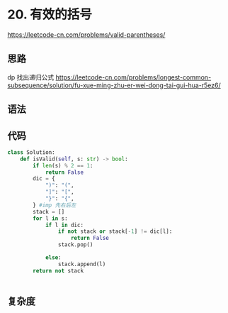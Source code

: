 # 20. 有效的括号
https://leetcode-cn.com/problems/valid-parentheses/
## 思路
dp 找出递归公式
https://leetcode-cn.com/problems/longest-common-subsequence/solution/fu-xue-ming-zhu-er-wei-dong-tai-gui-hua-r5ez6/
## 语法

## 代码
```python
class Solution:
    def isValid(self, s: str) -> bool:
        if len(s) % 2 == 1:
            return False
        dic = {
            ")": "(",
            "]": "[",
            "}": "{",
        } #imp 先右后左
        stack = []
        for l in s:
            if l in dic:
                if not stack or stack[-1] != dic[l]:
                    return False
                stack.pop()

            else:
                stack.append(l)
        return not stack 
        
```
## 复杂度


